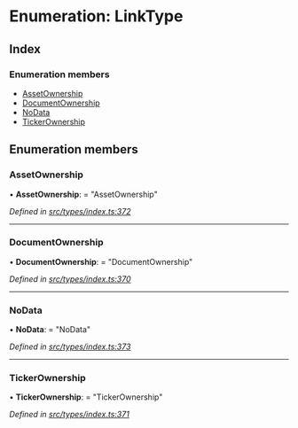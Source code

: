 # Enumeration: LinkType

## Index

### Enumeration members

* [AssetOwnership](types.linktype.md#assetownership)
* [DocumentOwnership](types.linktype.md#documentownership)
* [NoData](types.linktype.md#nodata)
* [TickerOwnership](types.linktype.md#tickerownership)

## Enumeration members

###  AssetOwnership

• **AssetOwnership**: = "AssetOwnership"

*Defined in [src/types/index.ts:372](https://github.com/PolymathNetwork/polymesh-sdk/blob/6d34df1/src/types/index.ts#L372)*

___

###  DocumentOwnership

• **DocumentOwnership**: = "DocumentOwnership"

*Defined in [src/types/index.ts:370](https://github.com/PolymathNetwork/polymesh-sdk/blob/6d34df1/src/types/index.ts#L370)*

___

###  NoData

• **NoData**: = "NoData"

*Defined in [src/types/index.ts:373](https://github.com/PolymathNetwork/polymesh-sdk/blob/6d34df1/src/types/index.ts#L373)*

___

###  TickerOwnership

• **TickerOwnership**: = "TickerOwnership"

*Defined in [src/types/index.ts:371](https://github.com/PolymathNetwork/polymesh-sdk/blob/6d34df1/src/types/index.ts#L371)*
